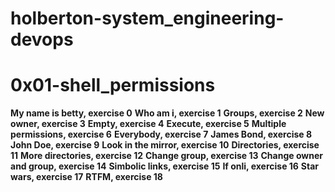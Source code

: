 # holberton-system_engineering-devops
# 0x01-shell_permissions
**My name is betty, exercise 0**
**Who am i, exercise 1**
**Groups, exercise 2**
**New owner, exercise 3**
**Empty, exercise 4**
**Execute, exercise 5**
**Multiple permissions, exercise 6**
**Everybody, exercise 7**
**James Bond, exercise 8**
**John Doe, exercise 9**
**Look in the mirror, exercise 10**
**Directories, exercise 11**
**More directories, exercise 12**
**Change group, exercise 13**
**Change owner and group, exercise 14**
**Simbolic links, exercise 15**
**If onli, exercise 16**
**Star wars, exercise 17**
**RTFM, exercise 18**